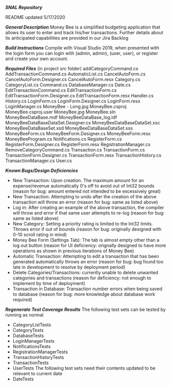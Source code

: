*****SNAL Repository*****

README updated 5/17/2020

*****General Description*****
Money Bee is a simplified budgeting application that allows its user to enter and track his/her transactions.
Further details about its anticipated capabilities are provided in our Jira Backlog

*****Build Instructions*****
Compile with Visual Studio 2019, when presented with the login form you can login with (admin, admin), (user, user), or register and create your own account.

*****Required Files*****
(in project src folder)
addCategoryCommand.cs
AddTransactionCommand.cs
AutomaticList.cs
CancelAutoForm.cs
CancelAutoForm.Designer.cs
CancelAutoForm.resx
Category.cs
CategoryList.cs
Command.cs
DatabaseManager.cs
Date.cs
EditTransactionCommand.cs
EditTransactionForm.cs
EditTransactionForm.Designer.cs
EditTransactionForm.resx
Handler.cs
History.cs
LoginForm.cs
LoginForm.Designer.cs
LoginForm.resx
LoginManager.cs
MoneyBee - Long.jpg
MoneyBee.csproj
MoneyBee.csproj.user
MoneyBee.jpg
MoneyBee.sln
MoneyBeeDataBase.mdf
MoneyBeeDataBase_log.ldf
MoneyBeeDataBaseDataSet.Designer.cs
MoneyBeeDataBaseDataSet.xsc
MoneyBeeDataBaseSet.xsd
MoneyBeeDataBaseDataSet.xss
MoneyBeeForm.cs
MoneyBeeForm.Designer.cs
MoneyBeeForm.resx
MoneyBeeProgram.cs
Notifications.cs
RegisterForm.cs
RegisterForm.Designer.cs
RegisterForm.resx
RegistrationManager.cs
RemoveCategoryCommand.cs
Transaction.cs
TransactionForm.cs
TransactionForm.Designer.cs
TransactionForm.resx
TransactionHistory.cs
TransactionManager.cs
User.cs

*****Known Bugs/Design Deficiencies*****
- New Transaction: Upon creation. The maximum amount for an expense/revenue automatically 0's off to avoid out of Int32 bounds (reason for bug: amount entered not intended to be excessively great)
- New Transaction: Attempting to undo after the creation of the above transaction will throw an error (reason for bug: same as listed above)
- Log in: After creating an example of the above transaction, the compiler will throw and error if that same user attempts to re-log (reason for bug: same as listed above)
- New Category: Setting a priority rating is limited to the Int32 limits. Throws error if out of bounds (reason for bug: originally designed with 0-10 scroll rating in mind)
- Money Bee Form (Settings Tab): The tab is almost empty other than a log out button (reason for UI deficiency: orignally designed to have more operations as shown in previous iterations of Money Bee)
- Automatic Transaction: Attempting to edit a transaction that has been generated automatically throws an error (reason for bug: bug found too late in development to resolve by deployment period)
- Delete Categories/Transactions: currently unable to delete unwanted categories and transactions (reason for deficiency: not enough to implement by time of deployment)
- Transaction in Database: Transaction number errors when being saved to database (reason for bug: more knowledge about database work required)

*****Regenerate Test Coverage Results*****
The following test sets can be tested by running as normal
- CategoryListTests
- CategoryTests
- DatabaseTests
- LoginManagerTests
- NotificationsTests
- RegistrationManagerTests
- TransactionHistoryTests
- TransactionTests
- UserTests
The following test sets need their contents updated to be relevant to current date
- DateTests

